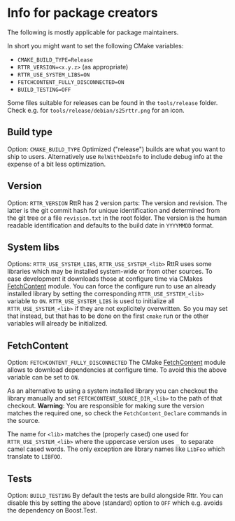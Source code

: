 <!--
Copyright (C) 2005 - 2021 Settlers Freaks <sf-team at siedler25.org>

SPDX-License-Identifier: GPL-2.0-or-later
-->

# Info for package creators

The following is mostly applicable for package maintainers.

In short you might want to set the following CMake variables:

- `CMAKE_BUILD_TYPE=Release`
- `RTTR_VERSION=<x.y.z>` (as appropriate)
- `RTTR_USE_SYSTEM_LIBS=ON`
- `FETCHCONTENT_FULLY_DISCONNECTED=ON`
- `BUILD_TESTING=OFF`

Some files suitable for releases can be found in the `tools/release` folder.
Check e.g. for `tools/release/debian/s25rttr.png` for an icon.

## Build type

Option: `CMAKE_BUILD_TYPE`
Optimized ("release") builds are what you want to ship to users.
Alternatively use `RelWithDebInfo` to include debug info at the expense of a bit less optimization.

## Version

Option: `RTTR_VERSION`
RttR has 2 version parts: The version and revision.
The latter is the git commit hash for unique identification and determined from the git tree or a file `revision.txt` in the root folder.
The version is the human readable identification and defaults to the build date in `YYYYMMDD` format.

## System libs

Options: `RTTR_USE_SYSTEM_LIBS`, `RTTR_USE_SYSTEM_<lib>`
RttR uses some libraries which may be installed system-wide or from other sources.
To ease development it downloads those at configure time via CMakes [FetchContent](https://cmake.org/cmake/help/v3.14/module/FetchContent.html) module.
You can force the configure run to use an already installed library by setting the corresponding `RTTR_USE_SYSTEM_<lib>` variable to `ON`.
`RTTR_USE_SYSTEM_LIBS` is used to initialize all `RTTR_USE_SYSTEM_<lib>` if they are not explicitely overwritten.
So you may set that instead, but that has to be done on the first `cmake` run or the other variables will already be initialized.

## FetchContent

Option: `FETCHCONTENT_FULLY_DISCONNECTED`
The CMake [FetchContent](https://cmake.org/cmake/help/v3.14/module/FetchContent.html) module allows to download dependencies at configure time.
To avoid this the above variable can be set to `ON`.

As an alternative to using a system installed library you can checkout the library manually and set `FETCHCONTENT_SOURCE_DIR_<lib>` to the path of that checkout.
**Warning**: You are responsible for making sure the version matches the required one, so check the `FetchContent_Declare` commands in the source.

The name for `<lib>` matches the (properly cased) one used for `RTTR_USE_SYSTEM_<lib>` where the uppercase version uses `_` to separate camel cased words.
The only exception are library names like `LibFoo` which translate to `LIBFOO`.

## Tests

Option: `BUILD_TESTING`
By default the tests are build alongside Rttr.
You can disable this by setting the above (standard) option to `OFF` which e.g. avoids the dependency on Boost.Test.
